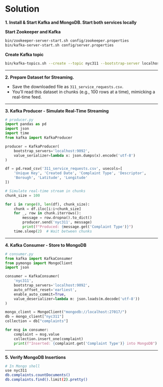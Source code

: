 # Solution

**1. Install & Start Kafka and MongoDB. Start both services locally**

**Start Zookeeper and Kafka**

```bash
bin/zookeeper-server-start.sh config/zookeeper.properties
bin/kafka-server-start.sh config/server.properties
```
**Create Kafka topic**
```bash
bin/kafka-topics.sh --create --topic nyc311 --bootstrap-server localhost:9092 --partitions 1 --replication-factor 1
```
---
**2. Prepare Dataset for Streaming.**
 - Save the downloaded file as `311_service_requests.csv`.
 - You’ll read this dataset in chunks (e.g., 100 rows at a time), mimicking a real-time feed.
---
**3. Kafka Producer - Simulate Real-Time Streaming**

```python
# producer.py
import pandas as pd
import json
import time
from kafka import KafkaProducer

producer = KafkaProducer(
    bootstrap_servers='localhost:9092',
    value_serializer=lambda x: json.dumps(x).encode('utf-8')
)

df = pd.read_csv('311_service_requests.csv', usecols=[
    'Unique Key', 'Created Date', 'Complaint Type', 'Descriptor',
    'Borough', 'Latitude', 'Longitude'
])

# Simulate real-time stream in chunks
chunk_size = 100

for i in range(0, len(df), chunk_size):
    chunk = df.iloc[i:i+chunk_size]
    for _, row in chunk.iterrows():
        message = row.dropna().to_dict()
        producer.send('nyc311', message)
        print(f"Produced: {message.get('Complaint Type')}")
    time.sleep(2)  # Wait between chunks
```
---
**4. Kafka Consumer - Store to MongoDB**

```python
# consumer.py
from kafka import KafkaConsumer
from pymongo import MongoClient
import json

consumer = KafkaConsumer(
    'nyc311',
    bootstrap_servers='localhost:9092',
    auto_offset_reset='earliest',
    enable_auto_commit=True,
    value_deserializer=lambda m: json.loads(m.decode('utf-8'))
)

mongo_client = MongoClient("mongodb://localhost:27017/")
db = mongo_client["nyc311"]
collection = db["complaints"]

for msg in consumer:
    complaint = msg.value
    collection.insert_one(complaint)
    print(f"Inserted: {complaint.get('Complaint Type')} into MongoDB")
```
---
**5. Verify MongoDB Insertions**

```bash
# In Mongo shell
use nyc311
db.complaints.countDocuments()
db.complaints.find().limit(2).pretty()
```

